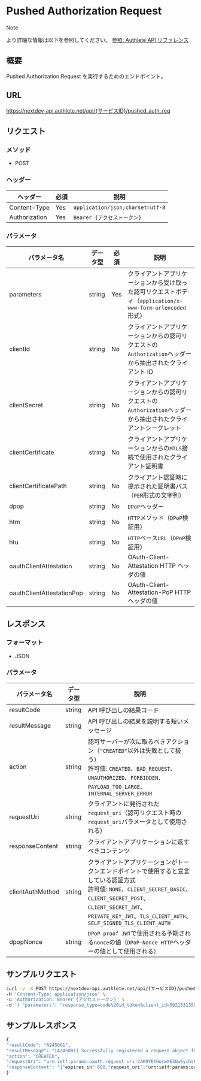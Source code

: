 # Pushed Authorization Request

> [!NOTE]
> より詳細な情報は以下を参照してください。
> [参照: Authlete API リファレンス](https://docs.authlete.com/en/shared/latest#post-/api/-serviceId-/pushed_auth_req)

## 概要

Pushed Authorization Request を実行するためのエンドポイント。

## URL

https://nextdev-api.authlete.net/api/{サービスID}/pushed_auth_req

## リクエスト

### メソッド

- POST

### ヘッダー

| ヘッダー      | 必須 | 説明                             |
| ------------- | ---- | -------------------------------- |
| Content-Type  | Yes  | `application/json;charset=utf-8` |
| Authorization | Yes  | `Bearer {アクセストークン}`      |

### パラメータ

| パラメータ名              | データ型 | 必須 | 説明                                                                                                            |
| ------------------------- | -------- | ---- | --------------------------------------------------------------------------------------------------------------- |
| parameters                | string   | Yes  | クライアントアプリケーションから受け取った認可リクエストボディ（`application/x-www-form-urlencoded`形式）       |
| clientId                  | string   | No   | クライアントアプリケーションからの認可リクエストの`Authorization`ヘッダーから抽出されたクライアント ID          |
| clientSecret              | string   | No   | クライアントアプリケーションからの認可リクエストの`Authorization`ヘッダーから抽出されたクライアントシークレット |
| clientCertificate         | string   | No   | クライアントアプリケーションからの`MTLS`接続で使用されたクライアント証明書                                      |
| clientCertificatePath     | string   | No   | クライアント認証時に提示された証明書パス（`PEM`形式の文字列）                                                   |
| dpop                      | string   | No   | `DPoP`ヘッダー                                                                                                  |
| htm                       | string   | No   | `HTTP`メソッド（`DPoP`検証用）                                                                                  |
| htu                       | string   | No   | `HTTP`ベース`URL`（`DPoP`検証用）                                                                               |
| oauthClientAttestation    | string   | No   | OAuth-Client-Attestation HTTP ヘッダの値                                                                        |
| oauthClientAttestationPop | string   | No   | OAuth-Client-Attestation-PoP HTTP ヘッダの値                                                                    |

## レスポンス

### フォーマット

- JSON

### パラメータ

| パラメータ名     | データ型 | 説明                                                                                                                                                                                                                                          |
| ---------------- | -------- | --------------------------------------------------------------------------------------------------------------------------------------------------------------------------------------------------------------------------------------------- |
| resultCode       | string   | API 呼び出しの結果コード                                                                                                                                                                                                                      |
| resultMessage    | string   | API 呼び出しの結果を説明する短いメッセージ                                                                                                                                                                                                    |
| action           | string   | 認可サーバーが次に取るべきアクション（`"CREATED"`以外は失敗として扱う）<br>許可値: `CREATED`、`BAD_REQUEST`、`UNAUTHORIZED`、`FORBIDDEN`、`PAYLOAD_TOO_LARGE`、`INTERNAL_SERVER_ERROR`                                                        |
| requestUri       | string   | クライアントに発行された`request_uri`（認可リクエスト時の`request_uri`パラメータとして使用される）                                                                                                                                            |
| responseContent  | string   | クライアントアプリケーションに返すべきコンテンツ                                                                                                                                                                                              |
| clientAuthMethod | string   | クライアントアプリケーションがトークンエンドポイントで使用すると宣言している認証方式<br>許可値: `NONE`、`CLIENT_SECRET_BASIC`、`CLIENT_SECRET_POST`、`CLIENT_SECRET_JWT`、`PRIVATE_KEY_JWT`、`TLS_CLIENT_AUTH`、`SELF_SIGNED_TLS_CLIENT_AUTH` |
| dpopNonce        | string   | `DPoP proof JWT`で使用される予期される`nonce`の値（`DPoP-Nonce HTTP`ヘッダーの値として使用される）                                                                                                                                            |

## サンプルリクエスト

```sh
curl -v -X POST https://nextdev-api.authlete.net/api/{サービスID}/pushed_auth_req \
-H 'Content-Type: application/json' \
-u 'Authorization: Bearer {アクセストークン}' \
-d '{ "parameters": "response_type=code%20id_token&client_id=5921531358155430&redirect_uri=https%3A%2F%2Fserver.example.com%2Fcb&state=SOME_VALUE_ABLE_TO_PREVENT_CSRF&scope=openid&nonce=SOME_VALUE_ABLE_TO_PREVENT_REPLAY_ATTACK&code_challenge=5ZWDQJiryK3eaLtSeFV8y1XySMCWtyITxICLaTwvK8g&code_challenge_method=S256", "clientId": "5921531358155430", "clientSecret" : "P_FouxWlI7zcOep_9vBwR9qMAVJQiCiUiK1HrAP4GziOyezHQpqY0f5dHXK4JT4tnvI51OkbWVoEM9GnOyJViA"}'
```

## サンプルレスポンス

```sh
{
"resultCode": "A245001",
"resultMessage": "[A245001] Successfully registered a request object for client (5921531358155430), URI is urn:ietf:params:oauth:request_uri:CAK9YEtNorwXE3UwSyihsBOL0jFrqUup7yAACw5y5Zg.",
"action": "CREATED",
"requestUri": "urn:ietf:params:oauth:request_uri:CAK9YEtNorwXE3UwSyihsBOL0jFrqUup7yAACw5y5Zg",
"responseContent": "{"expires_in":600,"request_uri":"urn:ietf:params:oauth:request_uri:CAK9YEtNorwXE3UwSyihsBOL0jFrqUup7yAACw5y5Zg"}"
}
```
